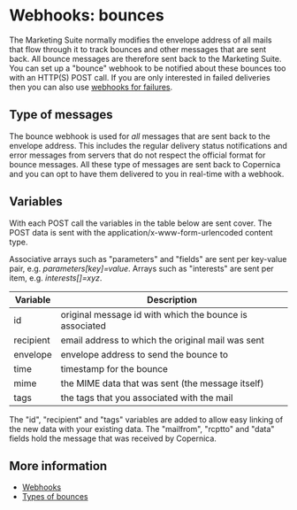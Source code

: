 # Webhooks: bounces

The Marketing Suite normally modifies the envelope address of all mails that flow
through it to track bounces and other messages that are sent back. All
bounce messages are therefore sent back to the Marketing Suite. You can set 
up a "bounce" webhook to be notified about these bounces too with an 
HTTP(S) POST call.
If you are only interested in failed deliveries then you can also use [webhooks for failures](webhook-failures).

## Type of messages

The bounce webhook is used for _all_ messages that are 
sent back to the envelope address. This includes the regular
delivery status notifications and error messages from servers that do 
not respect the official format for bounce messages. 
All these type of messages are sent back to Copernica and you can opt 
to have them delivered to you in real-time with a webhook.

## Variables

With each POST call the variables in the table below are sent cover. The 
POST data is sent with the application/x-www-form-urlencoded content type.

Associative arrays such as "parameters" and "fields" are sent per key-value pair,
e.g. *parameters[key]=value*.
Arrays such as "interests" are sent per item, e.g. *interests[]=xyz*.

| Variable  | Description                                                              |  
|-----------|--------------------------------------------------------------------------|
| id        | original message id with which the bounce is associated                  |
| recipient | email address to which the original mail was sent                        |
| envelope  | envelope address to send the bounce to                                   |
| time      | timestamp for the bounce                                                 |
| mime      | the MIME data that was sent (the message itself)                         |
| tags      | the tags that you associated with the mail                               |

The "id", "recipient" and "tags" variables are added to allow easy linking 
of the new data with your existing data. The "mailfrom", "rcptto" and 
"data" fields hold the message that was received by Copernica.

## More information
 
* [Webhooks](./webhooks)
* [Types of bounces](./bounces)
